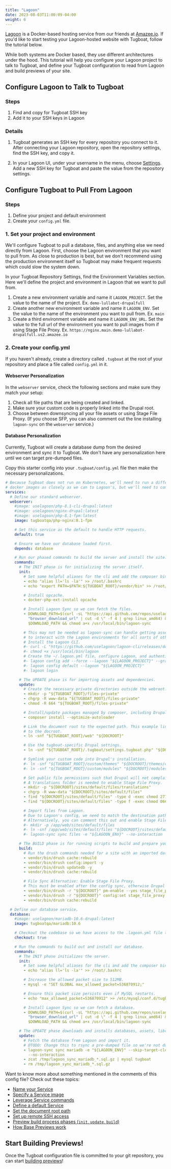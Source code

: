```yaml
---
title: "Lagoon"
date: 2023-08-03T11:00:09-04:00
weight: 6
---
```


[Lagoon](https://lagoon.sh/) is a Docker-based hosting service from our friends at [Amazee.io](https://www.amazee.io/).
If you'd like to start testing your Lagoon-hosted website with Tugboat, follow the tutorial below.

While both systems are Docker based, they use different architectures under the hood. This tutorial will help you
configure your Lagoon project to talk to Tugboat, and define your Tugboat configuration to read from Lagoon and build
previews of your site.

## Configure Lagoon to Talk to Tugboat

### Steps

1. Find and copy for Tugboat SSH key
2. Add it to your SSH keys in Lagoon

### Details

1. Tugboat generates an SSH key for every repository you connect to it. After connecting your Lagoon repository, open
   the repository settings, find the SSH key, and copy it.

2. In your Lagoon UI, under your username in the menu, choose [Settings](https://dashboard.amazeeio.cloud/settings). Add
   a new SSH key for Tugboat and paste the value from the repository settings.

## Configure Tugboat to Pull From Lagoon

### Steps

1. Define your project and default environment
2. Create your `config.yml` file.

### 1. Set your project and environment

We'll configure Tugboat to pull a database, files, and anything else we need directly from Lagoon. First, choose the
Lagoon environment that you want to pull from. As close to production is best, but we don't recommend using the
production environment itself so Tugboat may make frequent requests which could slow the system down.

In your Tugboat Repository Settings, find the Environment Variables section. Here we'll define the project and
environment in Lagoon that we want to pull from.

1. Create a new environment variable and name it `LAGOON_PROJECT`. Set the value to the name of the project. Ex.
   `demo-lullabot-drupalfull`
1. Create another new environment variable and name it `LAGOON_ENV`. Set the value to the name of the environment you
   want to pull from. Ex. `main`
1. Create a third environment variable and name it `LAGOON_ENV_URL`. Set the value to the full url of the environment
   you want to pull images from if using Stage File Proxy. Ex.
   `https://nginx.main.demo-lullabot-drupalfull.us2.amazee.io`

### 2. Create your config.yml

If you haven't already, create a directory called `.tugboat` at the root of your repository and place a file called
`config.yml` in it.

#### Webserver Personalization

In the `webserver` service, check the following sections and make sure they match your setup:

1. Check all file paths that are being created and linked.
2. Make sure your custom code is properly linked into the Drupal root.
3. Choose between downsyncing all your file assets or using Stage File Proxy. (If you choose SFP, you can also comment
   out the line installing `lagoon-sync` on the `webserver` service.)

#### Database Personalization

Currently, Tugboat will create a database dump from the desired environment and sync it to Tugboat. We don't have any
personalization here until we can target pre-dumped files.

Copy this starter config into your `.tugboat/config.yml` file then make the necessary personalizations.

```yaml
# Because Tugboat does not run on Kubernetes, we'll need to run a different docker configuration.  We'll match our own
# docker images as closely as we can to Lagoon's, but we'll need to combine some services to get a similar result.
services:
  # Define our standard webserver.
  webserver:
    #image: uselagoon/php-8.1-cli-drupal:latest
    #image: uselagoon/nginx-drupal:latest
    #image: uselagoon/php-8.1-fpm:latest
    image: tugboatqa/php-nginx:8.1-fpm

    # Set this service as the default to handle HTTP requests.
    default: true

    # Ensure we have our database loaded first.
    depends: database

    # Run our phased commands to build the server and install the site.
    commands:
      # The INIT phase is for initializing the server itself.
      init:
        # Set some helpful aliases for the cli and add the composer bin to the PATH.
        - echo "alias ll='ls -la'" >> /root/.bashrc
        - echo "export PATH=$PATH:${TUGBOAT_ROOT}/vendor/bin" >> /root/.bashrc

        # Install opcache.
        - docker-php-ext-install opcache

        # Install Lagoon Sync so we can fetch the files.
        - DOWNLOAD_PATH=$(curl -sL "https://api.github.com/repos/uselagoon/lagoon-sync/releases/latest" | grep
          "browser_download_url" | cut -d \" -f 4 | grep linux_amd64) && wget -O /usr/local/bin/lagoon-sync
          $DOWNLOAD_PATH && chmod a+x /usr/local/bin/lagoon-sync

        # This may not be needed as lagoon-sync can handle getting assets from the Lagoon system.  This CLI allows us
        # to interact with the Lagoon environments for all sorts of other things.
        # Install the Lagoon CLI.
        #- curl -L "https://github.com/uselagoon/lagoon-cli/releases/download/v0.18.1/lagoon-cli-v0.18.1-linux-amd64" -o /usr/local/bin/lagoon
        #- chmod +x /usr/local/bin/lagoon
        # Create the ~/.lagoon.yml file, configure Lagoon, and authenticate.
        #- lagoon config add --force --lagoon "${LAGOON_PROJECT}" --graphql https://api.lagoon.amazeeio.cloud/graphql --hostname ssh.lagoon.amazeeio.cloud --port 32222 --ui https://dashboard.amazeeio.cloud
        #- lagoon config default --lagoon "${LAGOON_PROJECT}"
        #- lagoon login

      # The UPDATE phase is for importing assets and dependencies.
      update:
        # Create the necessary private directories outside the webroot. (see settings.tugboat.php)
        - mkdir -p "${TUGBOAT_ROOT}/files-private"
        - chgrp -R www-data "${TUGBOAT_ROOT}/files-private"
        - chmod -R 664 "${TUGBOAT_ROOT}/files-private"

        # Install/update packages managed by composer, including Drupal and Drush.
        - composer install --optimize-autoloader

        # Link the document root to the expected path. This example links /web
        # to the docroot.
        - ln -snf "${TUGBOAT_ROOT}/web" "${DOCROOT}"

        # Use the tugboat-specific Drupal settings.
        - ln -snf "${TUGBOAT_ROOT}/.tugboat/settings.tugboat.php" "${DOCROOT}/sites/default/settings.local.php"

        # Symlink your custom code into Drupal's installation.
        #- ln -snf "${TUGBOAT_ROOT}/custom/themes" "${DOCROOT}/themes/custom"
        #- ln -snf "${TUGBOAT_ROOT}/custom/modules" "${DOCROOT}/modules/custom"

        # Set public file permissions such that Drupal will not complain.
        # A translations folder is needed to enable Stage File Proxy.
        - mkdir -p "${DOCROOT}/sites/default/files/translations"
        - chgrp -R www-data "${DOCROOT}/sites/default/files"
        - find "${DOCROOT}/sites/default/files" -type d -exec chmod 2775 {} \;
        - find "${DOCROOT}/sites/default/files" -type f -exec chmod 0664 {} \;

        # Import files from Lagoon.
        # Due to Lagoon's config, we need to match the destination path to the source path.
        # Alternatively, you can comment this out and enable Stage File Proxy in the 'build' phase below.
        #- mkdir -p /app/web/sites/default/files
        #- ln -snf /app/web/sites/default/files "${DOCROOT}/sites/default/files"
        #- lagoon-sync sync files -e "${LAGOON_ENV}" --no-interaction

      # The BUILD phase is for running scripts to build and prepare your website.
      build:
        # Run the drush commands needed for a site with an imported database.
        - vendor/bin/drush cache:rebuild
        - vendor/bin/drush config:import -y
        - vendor/bin/drush updatedb -y
        - vendor/bin/drush cache:rebuild

        # File Sync Alternative: Enable Stage File Proxy.
        # This must be enabled after the config sync, otherwise Drupal will disable it when it runs the config sync.
        - vendor/bin/drush -r "${DOCROOT}" pm-enable --yes stage_file_proxy
        - vendor/bin/drush -r "${DOCROOT}" config:set stage_file_proxy.settings origin "${LAGOON_ENV_URL}"
        - vendor/bin/drush cache:rebuild

  # Define our database service.
  database:
    #image: uselagoon/mariadb-10.6-drupal:latest
    image: tugboatqa/mariadb:10.6

    # Checkout the codebase so we have access to the .lagoon.yml file to sync the DB.
    checkout: true

    # Run the commands to build out and install our database.
    commands:
      # The INIT phase initializes the server.
      init:
        # Set some helpful aliases for the cli and add the composer bin to the PATH.
        - echo "alias ll='ls -la'" >> /root/.bashrc

        # Increase the allowed packet size to 512MB.
        - mysql -e "SET GLOBAL max_allowed_packet=536870912;"

        # Ensure this packet size persists even if MySQL restarts.
        - echo "max_allowed_packet=536870912" >> /etc/mysql/conf.d/tugboat.cnf

        # Install Lagoon Sync so we can fetch a database.
        - DOWNLOAD_PATH=$(curl -sL "https://api.github.com/repos/uselagoon/lagoon-sync/releases/latest" | grep
          "browser_download_url" | cut -d \" -f 4 | grep linux_amd64) && wget -O /usr/local/bin/lagoon-sync
          $DOWNLOAD_PATH && chmod a+x /usr/local/bin/lagoon-sync

      # The UPDATE phase downloads and installs databases, assets, libraries, and dependencies.
      update:
        # Fetch the database from Lagoon and import it.
        # @TODO: Change this to rsync a pre-dumped file so we're not dumping the database on every build.
        - lagoon-sync sync mariadb -e "${LAGOON_ENV}" --skip-target-cleanup=true --skip-target-import=true
          --no-interaction
        - zcat /tmp/lagoon_sync_mariadb_*.sql.gz | mysql tugboat
        - rm /tmp/lagoon_sync_mariadb_*.sql.gz
```

Want to know more about something mentioned in the comments of this config file? Check out these topics:

- [Name your Service](/setting-up-services/how-to-set-up-services/name-your-service/)
- [Specify a Service image](/setting-up-services/how-to-set-up-services/specify-a-service-image/)
- [Leverage Service commands](/setting-up-services/how-to-set-up-services/leverage-service-commands/)
- [Define a default Service](/setting-up-services/how-to-set-up-services/define-a-default-service/)
- [Set the document root path](/setting-up-services/how-to-set-up-services/set-the-document-root-path/)
- [Set up remote SSH access](/setting-up-tugboat/select-repo-settings/#set-up-remote-ssh-access)
- [Preview build process phases (`init`, `update`, `build`)](/building-a-preview/preview-deep-dive/how-previews-work/#the-build-process-explained)
- [How Base Previews work](/building-a-preview/preview-deep-dive/how-previews-work/#how-base-previews-work)

## Start Building Previews!

Once the Tugboat configuration file is committed to your git repository, you can start
[building previews](/building-a-preview/administer-previews/build-previews/)!
